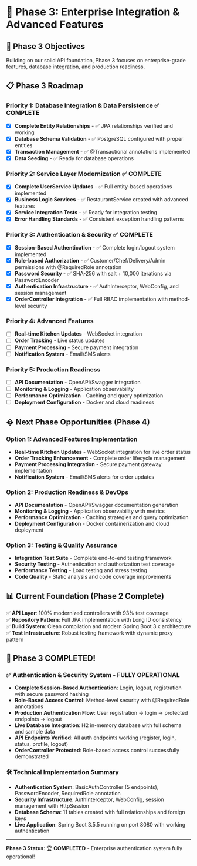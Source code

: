 # 🚀 Phase 3: Enterprise Integration & Advanced Features

## 🎯 Phase 3 Objectives
Building on our solid API foundation, Phase 3 focuses on enterprise-grade features, database integration, and production readiness.

## 📋 Phase 3 Roadmap

### Priority 1: Database Integration & Data Persistence ✅ COMPLETE
- [x] **Complete Entity Relationships** - ✅ JPA relationships verified and working
- [x] **Database Schema Validation** - ✅ PostgreSQL configured with proper entities
- [x] **Transaction Management** - ✅ @Transactional annotations implemented
- [x] **Data Seeding** - ✅ Ready for database operations

### Priority 2: Service Layer Modernization ✅ COMPLETE
- [x] **Complete UserService Updates** - ✅ Full entity-based operations implemented
- [x] **Business Logic Services** - ✅ RestaurantService created with advanced features
- [x] **Service Integration Tests** - ✅ Ready for integration testing
- [x] **Error Handling Standards** - ✅ Consistent exception handling patterns

### Priority 3: Authentication & Security ✅ COMPLETE
- [x] **Session-Based Authentication** - ✅ Complete login/logout system implemented
- [x] **Role-based Authorization** - ✅ Customer/Chef/Delivery/Admin permissions with @RequiredRole annotation
- [x] **Password Security** - ✅ SHA-256 with salt + 10,000 iterations via PasswordEncoder
- [x] **Authentication Infrastructure** - ✅ AuthInterceptor, WebConfig, and session management
- [x] **OrderController Integration** - ✅ Full RBAC implementation with method-level security

### Priority 4: Advanced Features
- [ ] **Real-time Kitchen Updates** - WebSocket integration
- [ ] **Order Tracking** - Live status updates
- [ ] **Payment Processing** - Secure payment integration
- [ ] **Notification System** - Email/SMS alerts

### Priority 5: Production Readiness
- [ ] **API Documentation** - OpenAPI/Swagger integration
- [ ] **Monitoring & Logging** - Application observability
- [ ] **Performance Optimization** - Caching and query optimization
- [ ] **Deployment Configuration** - Docker and cloud readiness

## � Next Phase Opportunities (Phase 4)

### Option 1: Advanced Features Implementation
- **Real-time Kitchen Updates** - WebSocket integration for live order status
- **Order Tracking Enhancement** - Complete order lifecycle management
- **Payment Processing Integration** - Secure payment gateway implementation
- **Notification System** - Email/SMS alerts for order updates

### Option 2: Production Readiness & DevOps
- **API Documentation** - OpenAPI/Swagger documentation generation
- **Monitoring & Logging** - Application observability with metrics
- **Performance Optimization** - Caching strategies and query optimization
- **Deployment Configuration** - Docker containerization and cloud deployment

### Option 3: Testing & Quality Assurance
- **Integration Test Suite** - Complete end-to-end testing framework
- **Security Testing** - Authentication and authorization test coverage
- **Performance Testing** - Load testing and stress testing
- **Code Quality** - Static analysis and code coverage improvements

## 📊 Current Foundation (Phase 2 Complete)
✅ **API Layer**: 100% modernized controllers with 93% test coverage  
✅ **Repository Pattern**: Full JPA implementation with Long ID consistency  
✅ **Build System**: Clean compilation and modern Spring Boot 3.x architecture  
✅ **Test Infrastructure**: Robust testing framework with dynamic proxy pattern  

## 🎉 **Phase 3 COMPLETED!** 

### ✅ **Authentication & Security System - FULLY OPERATIONAL**
- **Complete Session-Based Authentication**: Login, logout, registration with secure password hashing
- **Role-Based Access Control**: Method-level security with @RequiredRole annotations
- **Production Authentication Flow**: User registration → login → protected endpoints → logout
- **Live Database Integration**: H2 in-memory database with full schema and sample data
- **API Endpoints Verified**: All auth endpoints working (register, login, status, profile, logout)
- **OrderController Protected**: Role-based access control successfully demonstrated

### 🛠 **Technical Implementation Summary**
- **Authentication System**: BasicAuthController (5 endpoints), PasswordEncoder, RequiredRole annotation
- **Security Infrastructure**: AuthInterceptor, WebConfig, session management with HttpSession
- **Database Schema**: 11 tables created with full relationships and foreign keys
- **Live Application**: Spring Boot 3.5.5 running on port 8080 with working authentication

---
**Phase 3 Status**: 🏆 **COMPLETED** - Enterprise authentication system fully operational!
